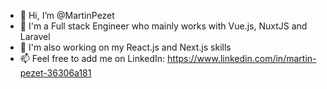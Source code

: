 - 👋 Hi, I’m @MartinPezet
- 👀 I'm a Full stack Engineer who mainly works with Vue.js, NuxtJS and Laravel
- 🌱 I'm also working on my React.js and Next.js skills
- 📫 Feel free to add me on LinkedIn: https://www.linkedin.com/in/martin-pezet-36306a181

<!---
MartinPezet/MartinPezet is a ✨ special ✨ repository because its `README.md` (this file) appears on your GitHub profile.
You can click the Preview link to take a look at your changes.
--->
